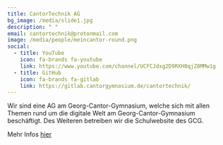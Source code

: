 ```yaml
---
title: CantorTechnik AG
bg_image: /media/slide1.jpg
description: " "
email: cantortechnik@protonmail.com
image: /media/people/meincantor-round.png
social:
  - title: YouTube
    icon: fa-brands fa-youtube
    link: https://www.youtube.com/channel/UCFCJdxg2D9RXH0qjZ8MMw1g
  - title: GitHub
    icon: fa-brands fa-gitlab
    link: https://gitlab.cantorgymnasium.de/cantortechnik/
---
```

Wir sind eine AG am Georg-Cantor-Gymnasium, welche sich mit allen Themen rund um die digitale Welt am Georg-Cantor-Gymnasium beschäftigt. Des Weiteren betreiben wir die Schulwebsite des GCG.

Mehr Infos [hier](/ganztagsangebote/cantortechnik/)
